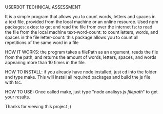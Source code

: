 USERBOT TECHNICAL ASSESSMENT

It is a simple program that allows you to count words, letters and spaces in a text file, provided from the local machine or an online resource.
Used npm packages:
	axios: to get and read the file from over the internet
	fs: to read the file from the local machine
	text-word-count: to count letters, words, and spaces in the file
	letter-count: this package allows you to count all repetitions of the same word in a file

HOW IT WORKS:
the program takes a filePath as an argument, reads the file from the path, and returns the amount of words, letters, spaces, and words appearing more than 10 times in the file.

HOW TO INSTALL:
if you already have node installed, just cd into the folder and type make. This will install all required packages and build the js file with tsc.

HOW TO USE:
Once called make, just type "node analisys.js *filepath*" to get your results.

Thanks for viewing this project ;)
